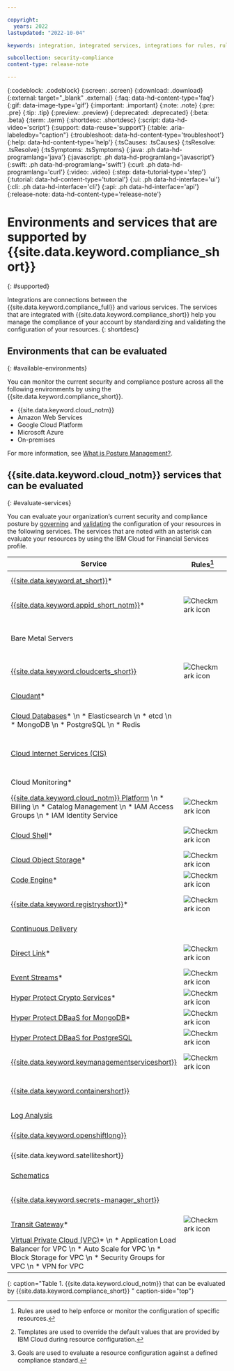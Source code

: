 ```yaml
---

copyright:
  years: 2022
lastupdated: "2022-10-04"

keywords: integration, integrated services, integrations for rules, rules and goals, cloud services, Business Partners

subcollection: security-compliance
content-type: release-note

---
```


{:codeblock: .codeblock}
{:screen: .screen}
{:download: .download}
{:external: target="_blank" .external}
{:faq: data-hd-content-type='faq'}
{:gif: data-image-type='gif'}
{:important: .important}
{:note: .note}
{:pre: .pre}
{:tip: .tip}
{:preview: .preview}
{:deprecated: .deprecated}
{:beta: .beta}
{:term: .term}
{:shortdesc: .shortdesc}
{:script: data-hd-video='script'}
{:support: data-reuse='support'}
{:table: .aria-labeledby="caption"}
{:troubleshoot: data-hd-content-type='troubleshoot'}
{:help: data-hd-content-type='help'}
{:tsCauses: .tsCauses}
{:tsResolve: .tsResolve}
{:tsSymptoms: .tsSymptoms}
{:java: .ph data-hd-programlang='java'}
{:javascript: .ph data-hd-programlang='javascript'}
{:swift: .ph data-hd-programlang='swift'}
{:curl: .ph data-hd-programlang='curl'}
{:video: .video}
{:step: data-tutorial-type='step'}
{:tutorial: data-hd-content-type='tutorial'}
{:ui: .ph data-hd-interface='ui'}
{:cli: .ph data-hd-interface='cli'}
{:api: .ph data-hd-interface='api'}
{:release-note: data-hd-content-type='release-note'}

# Environments and services that are supported by {{site.data.keyword.compliance_short}}
{: #supported}

Integrations are connections between the {{site.data.keyword.compliance_full}} and various services. The services that are integrated with {{site.data.keyword.compliance_short}} help you manage the compliance of your account by standardizing and validating the configuration of your resources.
{: shortdesc}


## Environments that can be evaluated
{: #available-environments}

You can monitor the current security and compliance posture across all the following environments by using the {{site.data.keyword.compliance_short}}. 
 
 - {{site.data.keyword.cloud_notm}}
 - Amazon Web Services
 - Google Cloud Platform
 - Microsoft Azure
 - On-premises

For more information, see [What is Posture Management?](/docs/security-compliance?topic=security-compliance-posture-management).



## {{site.data.keyword.cloud_notm}} services that can be evaluated
{: #evaluate-services}

You can evaluate your organization’s current security and compliance posture by [governing](/docs/security-compliance?topic=security-compliance-formatting-rules-templates) and [validating](/docs/security-compliance?topic=security-compliance-profiles#understand-profiles) the configuration of your resources in the following services. The services that are noted with an asterisk can evaluate your resources by using the IBM Cloud for Financial Services profile.


| Service | Rules[^rule] | Template[^temp] | Goal[^goal] | Description |
| ------- | ------------ | ----------------| ------------| ----------- |
| [{{site.data.keyword.at_short}}](/docs/activity-tracker?topic=activity-tracker-getting-started#getting-started)* |       |    | ![Checkmark icon](../../icons/checkmark-icon.svg) | Validate that {{site.data.keyword.at_short}} is tracking how your users and applications interact. |
| [{{site.data.keyword.appid_short_notm}}](/docs/appid?topic=appid-manage-security-compliance)* | ![Checkmark icon](../../icons/checkmark-icon.svg) |    | ![Checkmark icon](../../icons/checkmark-icon.svg) | Monitor {{site.data.keyword.appid_short_notm}} for the configurations that you have defined for your applications. |
| Bare Metal Servers |      |     | ![Checkmark icon](../../icons/checkmark-icon.svg) | Evaluate the configuration of TPM/TXT modules, secure passwords, SSH keys, remote administration, workload protection, and hardware firewalls. |
| [{{site.data.keyword.cloudcerts_short}}](/docs/certificate-manager?topic=certificate-manager-manage-security-compliance) | ![Checkmark icon](../../icons/checkmark-icon.svg) |   | ![Checkmark icon](../../icons/checkmark-icon.svg) | Evaluate the configuration of private access and the number of days until expiration of a {{site.data.keyword.cloudcerts_short}} instance. |
| [Cloudant](/docs/Cloudant?topic=Cloudant-manage-security-compliance)* |    |   | ![Checkmark icon](../../icons/checkmark-icon.svg) | Evaluate the configuration of your Cloudant instances. |
| [Cloud Databases](/docs/cloud-databases?topic=cloud-databases-manage-security-compliance)* \n * Elasticsearch \n * etcd \n * MongoDB \n * PostgreSQL \n * Redis  |     |   | ![Checkmark icon](../../icons/checkmark-icon.svg) | Evaluate the configuration of the {{site.data.keyword.cloud_notm}} Databases in your account. |   
| [Cloud Internet Services (CIS)](/docs/cis?topic=cis-manage-security-compliance) |      |      | ![Checkmark icon](../../icons/checkmark-icon.svg) | Evaluate the configuration of inbound traffic, web application firewall, and DDoS protection in {{site.data.keyword.cloud_notm}} Internet Services (CIS). |
| Cloud Monitoring* |     |     | ![Checkmark icon](../../icons/checkmark-icon.svg) | Evaluate the configuration of Cloud Monitoring's connection to Cloud Object Storage buckets. |
| [{{site.data.keyword.cloud_notm}} Platform](/docs/overview?topic=overview-manage-security-compliance) \n * Billing \n * Catalog Management \n * IAM Access Groups \n * IAM Identity Service | ![Checkmark icon](../../icons/checkmark-icon.svg) |   | ![Checkmark icon](../../icons/checkmark-icon.svg) | Validate or enforce account settings or permission configurations. |
| [Cloud Shell](/docs/cloud-shell?topic=cloud-shell-manage-security-compliance)* | ![Checkmark icon](../../icons/checkmark-icon.svg) |    |	![Checkmark icon](../../icons/checkmark-icon.svg) | Evaluate the configuration of Cloud Shell's location, file upload and download features, and web preview features. |
| [Cloud Object Storage](/docs/cloud-object-storage?topic=cloud-object-storage-manage-security-compliance)* | ![Checkmark icon](../../icons/checkmark-icon.svg)| ![Checkmark icon](../../icons/checkmark-icon.svg) | ![Checkmark icon](../../icons/checkmark-icon.svg) | Evaluate the configuration of IBM Cloud Object Storage encryption.|
| [Code Engine](/docs/codeengine?topic=codeengine-manage-security-compliance)* | ![Checkmark icon](../../icons/checkmark-icon.svg) |	![Checkmark icon](../../icons/checkmark-icon.svg) | ![Checkmark icon](../../icons/checkmark-icon.svg) | Evaluate the configuration of the location of the Code Engine project. | 
| [{{site.data.keyword.registryshort}}](/docs/Registry?topic=Registry-manage-security-compliance)* | ![Checkmark icon](../../icons/checkmark-icon.svg) | ![Checkmark icon](../../icons/checkmark-icon.svg) | ![Checkmark icon](../../icons/checkmark-icon.svg) | Evaluate the configuration of {{site.data.keyword.registryshort}}'s credentials, access, and monitoring. |
| [Continuous Delivery](/docs/ContinuousDelivery?topic=ContinuousDelivery-cd-manage-security-compliance) |      |    | ![Checkmark icon](../../icons/checkmark-icon.svg) | Evaluate the configuration of Continuous Delivery's credentials and access. |
| [Direct Link](/docs/dl?topic=dl-manage-security-compliance)* |  ![Checkmark icon](../../icons/checkmark-icon.svg) | ![Checkmark icon](../../icons/checkmark-icon.svg) | ![Checkmark icon](../../icons/checkmark-icon.svg) | Evaluate the configuration of {{site.data.keyword.cloud_notm}} Direct Link's connection requests and approvals. |
| [Event Streams](/docs/EventStreams?topic=EventStreams-manage-security-compliance)*	| ![Checkmark icon](../../icons/checkmark-icon.svg) | ![Checkmark icon](../../icons/checkmark-icon.svg) | ![Checkmark icon](../../icons/checkmark-icon.svg) | Evaluate the configuration of Event Streams' access and encryption. |
| [Hyper Protect Crypto Services](/docs/hs-crypto?topic=hs-crypto-manage-security-compliance)* | ![Checkmark icon](../../icons/checkmark-icon.svg) | ![Checkmark icon](../../icons/checkmark-icon.svg) | ![Checkmark icon](../../icons/checkmark-icon.svg) | Evaluate the configuration of Hyper Protect Crypto Services' encryption, access, and policies. |
| [Hyper Protect DBaaS for MongoDB](/docs/hyper-protect-dbaas-for-mongodb?topic=hyper-protect-dbaas-for-mongodb-manage-security-compliance)* | ![Checkmark icon](../../icons/checkmark-icon.svg) |		 | ![Checkmark icon](../../icons/checkmark-icon.svg)| Evaluate the configuration of Hyper Protect DBaaS for MongoDB's access and encryption. |
| [Hyper Protect DBaaS for PostgreSQL](/docs/hyper-protect-dbaas-for-postgresql?topic=hyper-protect-dbaas-for-postgresql-manage-security-compliance) | ![Checkmark icon](../../icons/checkmark-icon.svg) |	| ![Checkmark icon](../../icons/checkmark-icon.svg)   | Evaluate the configuration of Hyper Protect DBaaS for PostgreSQL's access and encryption. |
| [{{site.data.keyword.keymanagementserviceshort}}](/docs/key-protect?topic=key-protect-manage-security-compliance) | ![Checkmark icon](../../icons/checkmark-icon.svg) | ![Checkmark icon](../../icons/checkmark-icon.svg) | ![Checkmark icon](../../icons/checkmark-icon.svg) | Evaluate the configuration of {{site.data.keyword.keymanagementserviceshort}}'s access, monitoring, and high availability. |
| [{{site.data.keyword.containershort}}](/docs/containers?topic=containers-security) |      |        | ![Checkmark icon](../../icons/checkmark-icon.svg) | Evaluate the configuration of {{site.data.keyword.containershort}} Service's policies. |
| [Log Analysis](/docs/log-analysis?topic=log-analysis-adoption#adoption_acc_settings) |       |      | ![Checkmark icon](../../icons/checkmark-icon.svg) | Evaluate the configuration of Log Analysis's HIPAA and EU supported policies. |
| [{{site.data.keyword.openshiftlong}}](/docs/openshift?topic=openshift-security) |    |    | ![Checkmark icon](../../icons/checkmark-icon.svg) | Evaluate the configuration of {{site.data.keyword.openshiftshort}}'s policies. |
| {{site.data.keyword.satelliteshort}} |      |     | ![Checkmark icon](../../icons/checkmark-icon.svg) | Evaluate the configuration of {{site.data.keyword.satelliteshort}}'s policies.  |
| [Schematics](/docs/schematics?topic=schematics-access) |     |   | ![Checkmark icon](../../icons/checkmark-icon.svg) | Evaluate the configuration of Schematics's access, encryption, and monitoring. |
| [{{site.data.keyword.secrets-manager_short}}](/docs/secrets-manager?topic=secrets-manager-manage-security-compliance) |    |     | ![Checkmark icon](../../icons/checkmark-icon.svg) | Evaluate the configuration of {{site.data.keyword.secrets-manager_short}}'s secret rotation and IAM policies. |
| [Transit Gateway](/docs/transit-gateway?topic=transit-gateway-manage-security-compliance)* | ![Checkmark icon](../../icons/checkmark-icon.svg) |      | ![Checkmark icon](../../icons/checkmark-icon.svg) | Evaluate the configuration of Transit Gateway's connection requests and approvals. |
| [Virtual Private Cloud (VPC)](/docs/vpc?topic=vpc-manage-security-compliance)* \n * Application Load Balancer for VPC \n * Auto Scale for VPC \n * Block Storage for VPC \n * Security Groups for VPC \n * VPN for VPC |      |      | ![Checkmark icon](../../icons/checkmark-icon.svg)  | Evaluate the configuration of IBM Cloud Virtual Private Cloud's traffic. |
{: caption="Table 1. {{site.data.keyword.cloud_notm}} that can be evaluated by {{site.data.keyword.compliance_short}} " caption-side="top"}

[^rule]: Rules are used to help enforce or monitor the configuration of specific resources.
[^temp]: Templates are used to override the default values that are provided by IBM Cloud during resource configuration.
[^goal]: Goals are used to evaluate a resource configuration against a defined compliance standard.



